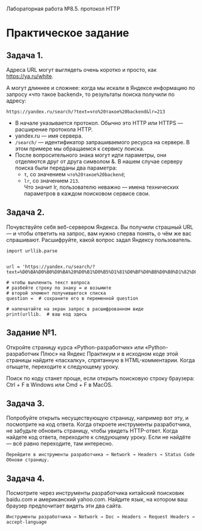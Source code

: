 Лабораторная работа №8.5. протокол HTTP

# Практическое задание
## Задача 1.

Адреса URL могут выглядеть очень коротко и просто, как https://ya.ru/white.  

А могут длиннее и сложнее: когда мы искали в Яндексе информацию по запросу «что такое backend», то результаты поиска получили по адресу: 

```
https://yandex.ru/search/?text=что%20такое%20backend&lr=213
```
+ В начале указывается протокол. Обычно это HTTP или HTTPS — расширение протокола HTTP.
+ yandex.ru — имя сервера.
+ `/search/` — идентификатор запрашиваемого ресурса на сервере. В этом примере мы обращаемся к сервису поиска.
+ После вопросительного знака могут идти параметры, они отделяются друг от друга символом &. В нашем случае серверу поиска были переданы два параметра:
   + `t`, со значением `что%20такое%20backend`;
   + `lr`, со значением `213`.  
      Что значит lr, пользователю неважно — имена технических параметров в каждом поисковом сервисе свои.  
 
## Задача 2.

Почувствуйте себя веб-сервером Яндекса. Вы получили страшный URL — и чтобы ответить на запрос, вам нужно сперва понять, о чём же вас спрашивают.
Расшифруйте, какой вопрос задал Яндексу пользователь.  

```
import urllib.parse


url = 'https://yandex.ru/search/?text=%D0%BA%D0%B0%D0%BA%20%D0%B1%D0%B5%D1%81%D0%BF%D0%BB%D0%B0%D1%82%D0%BD%D0%BE%20%D0%B5%D0%B7%D0%B4%D0%B8%D1%82%D1%8C%20%D0%BD%D0%B0%20%D1%82%D0%B0%D0%BA%D1%81%D0%B8'

# чтобы вычленить текст вопроса
# разбейте строку по знаку = и возьмите
# второй элемент получившегося списка 
question =  # сохраните его в переменной question

# напечатайте на экран запрос в расшифрованном виде
print(urllib.  # ваш код здесь
```

## Задание №1.

Откройте страницу курса «Python-разработчик» или «Python-разработчик Плюс» на Яндекс Практикум и в исходном коде этой страницы найдите «пасхалку», спрятанную в HTML-комментарии. Когда отыщете, переходите к следующему уроку.  

Поиск по коду станет проще, если открыть поисковую строку браузера: Ctrl + F в Windows или Cmd + F в MacOS.  

## Задача 3.

Попробуйте открыть несуществующую страницу, например вот эту, и посмотрите на код ответа. Когда откроете инструменты разработчика, не забудьте обновить страницу, чтобы увидеть HTTP-ответ. Когда найдете код ответа, переходите к следующему уроку. Если не найдёте — всё равно переходите, там интересно.  
```
Перейдите в инструменты разработчика → Network → Headers → Status Code
Обнови страницу.
```
## Задача 4.

Посмотрите через инструменты разработчика китайский поисковик baidu.com и американский yahoo.com. Найдите язык, на котором ваш браузер предпочитает видеть эти два сайта.  

```
Инструменты разработчика → Network → Doc → Headers → Request Headers → accept-language
```












